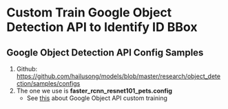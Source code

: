 # Custom Train Google Object Detection API to Identify ID BBox

## Google Object Detection API Config Samples
1. Github: https://github.com/hailusong/models/blob/master/research/object_detection/samples/configs
2. The one we use is **faster_rcnn_resnet101_pets.config**
    - See [this](https://gitlab.com/hailusong/openhack-ml-2018/blob/master/arctiq-ml-2018/readme.MD#the-how-to-train-in-details) about Google Object API custom training
